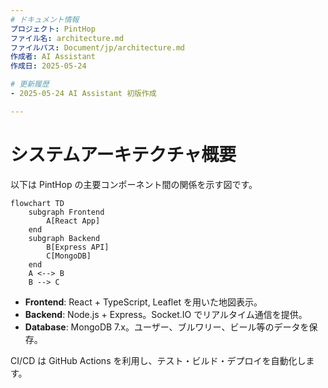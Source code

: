 ```yaml
---
# ドキュメント情報
プロジェクト: PintHop
ファイル名: architecture.md
ファイルパス: Document/jp/architecture.md
作成者: AI Assistant
作成日: 2025-05-24

# 更新履歴
- 2025-05-24 AI Assistant 初版作成

---
```


# システムアーキテクチャ概要

以下は PintHop の主要コンポーネント間の関係を示す図です。

```mermaid
flowchart TD
    subgraph Frontend
        A[React App]
    end
    subgraph Backend
        B[Express API]
        C[MongoDB]
    end
    A <--> B
    B --> C
```

- **Frontend**: React + TypeScript, Leaflet を用いた地図表示。
- **Backend**: Node.js + Express。Socket.IO でリアルタイム通信を提供。
- **Database**: MongoDB 7.x。ユーザー、ブルワリー、ビール等のデータを保存。

CI/CD は GitHub Actions を利用し、テスト・ビルド・デプロイを自動化します。
